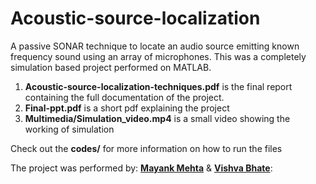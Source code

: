 # Acoustic-source-localization

A passive SONAR technique to locate an audio source emitting known frequency sound using an array of microphones. This was a completely simulation based project performed on MATLAB. 

1. **Acoustic-source-localization-techniques.pdf** is the final report containing the full documentation of the project.
2. **Final-ppt.pdf** is a short pdf explaining the project
3. **Multimedia/Simulation_video.mp4** is a small video showing the working of simulation

Check out the **codes/** for more information on how to run the files

The project was performed by: **[Mayank Mehta](https://cad2control450816836.wordpress.com)** & **[Vishva Bhate](https://sites.google.com/view/vishva-bhate)**: 
